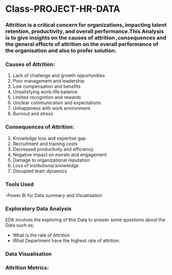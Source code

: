 # Class-PROJECT-HR-DATA
### Attrition is a critical concern for organizations, impacting talent retention, productivity, and overall performance.This Analysis is to give insights on the causes of attrition ,consequences and the general effects of attrition on the overall performance of the organisation and also to profer solution. 
### Causes of Attrition:

1. Lack of challenge and growth opportunities
2. Poor management and leadership
3. Low compensation and benefits
4. Unsatisfying work-life balance
5. Limited recognition and rewards
6. Unclear communication and expectations
7. Unhappiness with work environment
8. Burnout and stress

### Consequences of Attrition:

1. Knowledge loss and expertise gap
2. Recruitment and training costs
3. Decreased productivity and efficiency
4. Negative impact on morale and engagement
5. Damage to organizational reputation
6. Loss of institutional knowledge
7. Disrupted team dynamics

### Tools Used
-Power Bi for Data summary and Visualisation
### Exploratory Data Analysis
  EDA involves the exploring of this Data to answer some questions about the Data such as;
- What is the rate of Attrition
- What Department have the highest rate of attrition.

### Data Visualisation

  
### Attrition Metrics:

